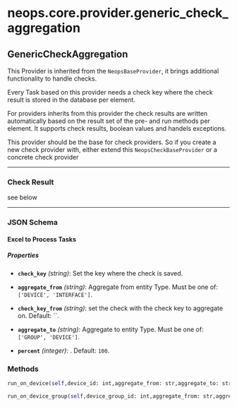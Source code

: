 # neops.core.provider.generic_check_aggregation
## GenericCheckAggregation
This Provider is inherited from the `NeopsBaseProvider`, it brings additional functionality to handle checks.

Every Task based on this provider needs a check key where the check result is stored in the database per element.

For providers inherits from this provider the check results are written automatically based on the result set
of the pre- and run methods per element.
It supports check results, boolean values and handels exceptions.

This provider should be the base for check providers. So if you create a new check provider with, either
extend this `NeopsCheckBaseProvider` or a concrete check provider

----------
### Check Result
see below

----------
### JSON Schema
#### Excel to Process Tasks


##### Properties


- **`check_key`** *(string)*: Set the key where the check is saved.

- **`aggregate_from`** *(string)*: Aggregate from entity Type. Must be one of: `['DEVICE', 'INTERFACE']`.

- **`check_key_from`** *(string)*: set the check with the check key to aggregate on. Default: ``.

- **`aggregate_to`** *(string)*: Aggregate to entity Type. Must be one of: `['GROUP', 'DEVICE']`.

- **`percent`** *(integer)*: . Default: `100`.

### Methods
```python
run_on_device(self,device_id: int,aggregate_from: str,aggregate_to: str,check_key_from: str,percent: int = 100,**kwargs) -> Any
```
```python
run_on_device_group(self,device_group_id: int,aggregate_from: str,aggregate_to: str,check_key_from: str,percent: int = 100,**kwargs) -> Any
```